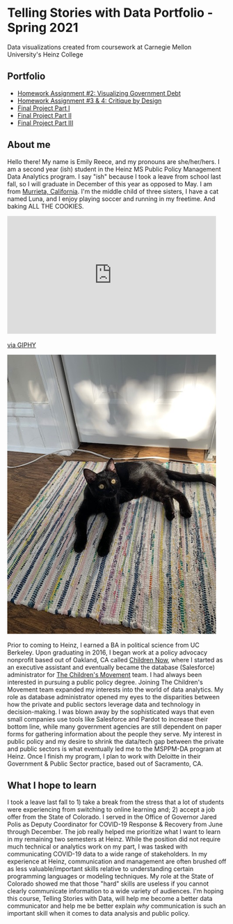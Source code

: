 # Telling Stories with Data Portfolio - Spring 2021
Data visualizations created from coursework at Carnegie Mellon University's Heinz College  

## Portfolio
- [Homework Assignment #2: Visualizing Government Debt](https://ejreece.github.io/ReecePortfolio/dataviz2.html)
- [Homework Assignment #3 & 4: Critique by Design](https://ejreece.github.io/ReecePortfolio/Assignment3and4.html)
- [Final Project Part I](https://ejreece.github.io/ReecePortfolio/FinalProjectPart1.html)
- [Final Project Part II](https://ejreece.github.io/ReecePortfolio/FinalProjectPart2.html)
- [Final Project Part III](https://ejreece.github.io/ReecePortfolio/FinalProjectPart3.html)

## About me
Hello there! My name is Emily Reece, and my pronouns are she/her/hers. I am a second year (ish) student in the Heinz MS Public Policy Management Data Analytics program. I say "ish" because I took a leave from school last fall, so I will graduate in December of this year as opposed to May. I am from [Murrieta, California](https://www.google.com/maps/place/Murrieta,+CA/@33.5775832,-117.2684816,12z/data=!3m1!4b1!4m5!3m4!1s0x80db7d3fc502f2f1:0x12d42ef99dd4ed8f!8m2!3d33.5539143!4d-117.2139232). I'm the middle child of three sisters, I have a cat named Luna, and I enjoy playing soccer and running in my freetime. And baking ALL THE COOKIES. 

<iframe src="https://giphy.com/embed/HGe4zsOVo7Jvy" width="480" height="270" frameBorder="0" class="giphy-embed" allowFullScreen></iframe><p><a href="https://giphy.com/gifs/sesame-street-cookies-cookie-monster-HGe4zsOVo7Jvy">via GIPHY</a></p>

![California Redwoods](Luna.jpg)

Prior to coming to Heinz, I earned a BA in political science from UC Berkeley. Upon graduating in 2016, I began work at a policy advocacy nonprofit based out of Oakland, CA called [Children Now](https://www.childrennow.org/), where I started as an executive assistant and eventually became the database (Salesforce) administrator for [The Children's Movement](https://www.childrennow.org/thechildrensmovement/) team. I had always been interested in pursuing a public policy degree. Joining The Children's Movement team expanded my interests into the world of data analytics. My role as database administrator opened my eyes to the disparities between how the private and public sectors leverage data and technology in decision-making. I was blown away by the sophisticated ways that even small companies use tools like Salesforce and Pardot to increase their bottom line, while many government agencies are still dependent on paper forms for gathering information about the people they serve. My interest in public policy and my desire to shrink the data/tech gap between the private and public sectors is what eventually led me to the MSPPM-DA program at Heinz. Once I finish my program, I plan to work with Deloitte in their Government & Public Sector practice, based out of Sacramento, CA. 

## What I hope to learn

I took a leave last fall to 1) take a break from the stress that a lot of students were experiencing from switching to online learning and; 2) accept a job offer from the State of Colorado. I served in the Office of Governor Jared Polis as Deputy Coordinator for COVID-19 Response & Recovery from June through December. The job really helped me prioritize what I want to learn in my remaining two semesters at Heinz. While the position did not require much technical or analytics work on my part, I was tasked with communicating COVID-19 data to a wide range of stakeholders. In my experience at Heinz, communication and management are often brushed off as less valuable/important skills relative to understanding certain programming languages or modeling techniques. My role at the State of Colorado showed me that those "hard" skills are useless if you cannot clearly communicate information to a wide variety of audiences. I'm hoping this course, Telling Stories with Data, will help me become a better data communicator and help me be better explain *why* communication is such an important skill when it comes to data analysis and public policy.
